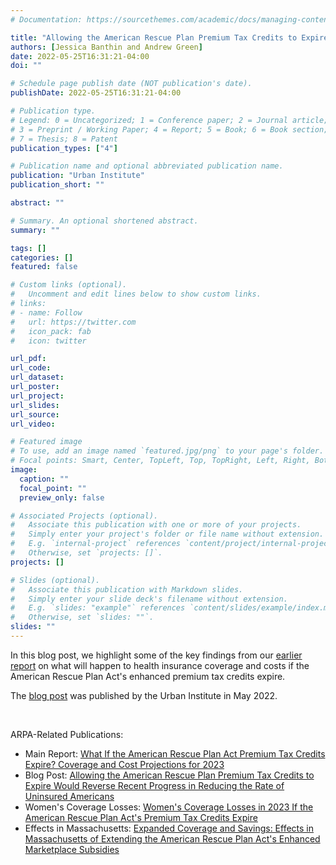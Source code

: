 ```yaml
---
# Documentation: https://sourcethemes.com/academic/docs/managing-content/

title: "Allowing the American Rescue Plan Premium Tax Credits to Expire Would Reverse Recent Progress in Reducing the Rate of Uninsured Americans"
authors: [Jessica Banthin and Andrew Green]
date: 2022-05-25T16:31:21-04:00
doi: ""

# Schedule page publish date (NOT publication's date).
publishDate: 2022-05-25T16:31:21-04:00

# Publication type.
# Legend: 0 = Uncategorized; 1 = Conference paper; 2 = Journal article;
# 3 = Preprint / Working Paper; 4 = Report; 5 = Book; 6 = Book section;
# 7 = Thesis; 8 = Patent
publication_types: ["4"]

# Publication name and optional abbreviated publication name.
publication: "Urban Institute"
publication_short: ""

abstract: ""

# Summary. An optional shortened abstract.
summary: ""

tags: []
categories: []
featured: false

# Custom links (optional).
#   Uncomment and edit lines below to show custom links.
# links:
# - name: Follow
#   url: https://twitter.com
#   icon_pack: fab
#   icon: twitter

url_pdf:
url_code:
url_dataset:
url_poster:
url_project:
url_slides:
url_source:
url_video:

# Featured image
# To use, add an image named `featured.jpg/png` to your page's folder. 
# Focal points: Smart, Center, TopLeft, Top, TopRight, Left, Right, BottomLeft, Bottom, BottomRight.
image:
  caption: ""
  focal_point: ""
  preview_only: false

# Associated Projects (optional).
#   Associate this publication with one or more of your projects.
#   Simply enter your project's folder or file name without extension.
#   E.g. `internal-project` references `content/project/internal-project/index.md`.
#   Otherwise, set `projects: []`.
projects: []

# Slides (optional).
#   Associate this publication with Markdown slides.
#   Simply enter your slide deck's filename without extension.
#   E.g. `slides: "example"` references `content/slides/example/index.md`.
#   Otherwise, set `slides: ""`.
slides: ""
---
```

In this blog post, we highlight some of the key findings from our [earlier report](https://andykgreen.com/publication/arpa-ptcs/) on what will happen to health insurance coverage and costs if the American Rescue Plan Act's enhanced premium tax credits expire.

The [blog post](https://www.urban.org/urban-wire/allowing-american-rescue-plan-premium-tax-credits-expire-would-reverse-recent-progress) was published by the Urban Institute in May 2022.

<br/>

ARPA-Related Publications:

- Main Report: [What If the American Rescue Plan Act Premium Tax Credits Expire? Coverage and Cost Projections for 2023](https://www.urban.org/research/publication/what-if-american-rescue-plan-act-premium-tax-credits-expire)
- Blog Post: [Allowing the American Rescue Plan Premium Tax Credits to Expire Would Reverse Recent Progress in Reducing the Rate of Uninsured Americans](https://www.urban.org/urban-wire/allowing-american-rescue-plan-premium-tax-credits-expire-would-reverse-recent-progress)
- Women's Coverage Losses: [Women's Coverage Losses in 2023 If the American Rescue Plan Act's Premium Tax Credits Expire](https://www.urban.org/research/publication/womens-coverage-losses-2023-if-american-rescue-plan-acts-premium-tax-credits)
- Effects in Massachusetts: [Expanded Coverage and Savings: Effects in Massachusetts of Extending the American Rescue Plan Act's Enhanced Marketplace Subsidies](https://www.urban.org/research/publication/expanded-coverage-and-savings-effects-massachusetts-extending-american-rescue)